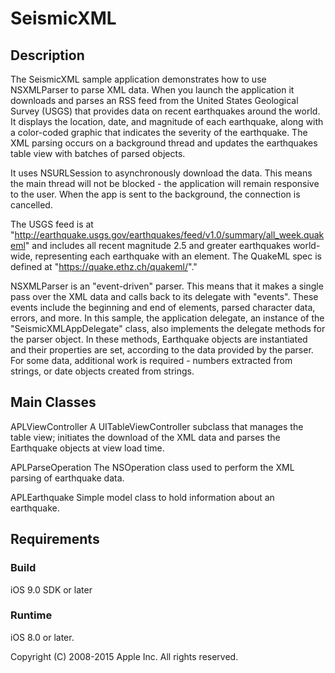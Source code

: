 # SeismicXML

## Description

The SeismicXML sample application demonstrates how to use NSXMLParser to parse XML data.
When you launch the application it downloads and parses an RSS feed from the United States Geological Survey (USGS) that provides data on recent earthquakes around the world. It displays the location, date, and magnitude of each earthquake, along with a color-coded graphic that indicates the severity of the earthquake. The XML parsing occurs on a background thread and updates the earthquakes table view with batches of parsed objects.

It uses NSURLSession to asynchronously download the data. This means the main thread will not be blocked - the application will remain responsive to the user.  When the app is sent to the background, the connection is cancelled.

The USGS feed is at "http://earthquake.usgs.gov/earthquakes/feed/v1.0/summary/all_week.quakeml" and includes all recent magnitude 2.5 and greater earthquakes world-wide, representing each earthquake with an <event> element.  The QuakeML spec is defined at "https://quake.ethz.ch/quakeml/"."
 
NSXMLParser is an "event-driven" parser. This means that it makes a single pass over the XML data and calls back to its delegate with "events". These events include the beginning and end of elements, parsed character data, errors, and more. In this sample, the application delegate, an instance of the "SeismicXMLAppDelegate" class, also implements the delegate methods for the parser object. In these methods, Earthquake objects are instantiated and their properties are set, according to the data provided by the parser. For some data, additional work is required - numbers extracted from strings, or date objects created from strings. 

## Main Classes

APLViewController
A UITableViewController subclass that manages the table view; initiates the download of the XML data and parses the Earthquake objects at view load time.

APLParseOperation
The NSOperation class used to perform the XML parsing of earthquake data.

APLEarthquake
Simple model class to hold information about an earthquake.

## Requirements

### Build

iOS 9.0 SDK or later

### Runtime

iOS 8.0 or later.

Copyright (C) 2008-2015 Apple Inc. All rights reserved.